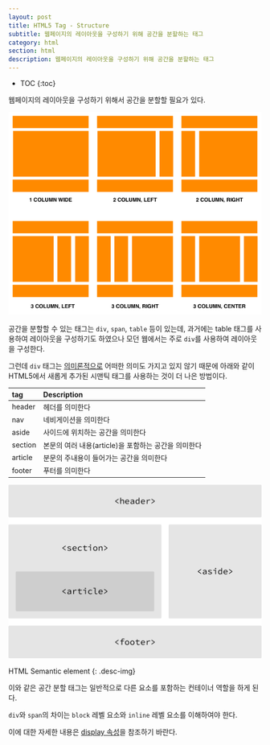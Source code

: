 ```yaml
---
layout: post
title: HTML5 Tag - Structure
subtitle: 웹페이지의 레이아웃을 구성하기 위해 공간을 분할하는 태그
category: html
section: html
description: 웹페이지의 레이아웃을 구성하기 위해 공간을 분할하는 태그
---
```


* TOC
{:toc}

웹페이지의 레이아웃을 구성하기 위해서 공간을 분할할 필요가 있다.

![html layout](/img/html-layout.png)

공간을 분할할 수 있는 태그는 `div`, `span`, `table` 등이 있는데, 과거에는 table 태그를 사용하여 레이아웃을 구성하기도 하였으나 모던 웹에서는 주로 `div`를 사용하여 레이아웃을 구성한다.

그런데 `div` 태그는 [의미론적으로](./html5-semantic-Web) 어떠한 의미도 가지고 있지 않기 때문에 아래와 같이 HTML5에서 새롭게 추가된 시맨틱 태그를 사용하는 것이 더 나은 방법이다.

| tag      | Description |
|:-------- |:------------|
| header   | 헤더를 의미한다
| nav      | 네비게이션을 의미한다
| aside    | 사이드에 위치하는 공간을 의미한다
| section  | 본문의 여러 내용(article)을 포함하는 공간을 의미한다
| article  | 분문의 주내용이 들어가는 공간을 의미한다
| footer   | 푸터를 의미한다

![HTML5 semantic elements](/img/building-structure.png)

HTML Semantic element
{: .desc-img}

이와 같은 공간 분할 태그는 일반적으로 다른 요소를 포함하는 컨테이너 역할을 하게 된다.

`div`와 `span`의 차이는 `block` 레벨 요소와 `inline` 레벨 요소를 이해하여야 한다.

이에 대한 자세한 내용은 [display 속성](/css3-display#1-display-프로퍼티)을 참조하기 바란다.
